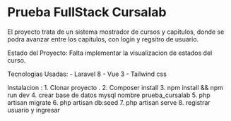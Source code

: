 # Prueba FullStack Cursalab 

El proyecto trata de un sistema mostrador de cursos y capitulos, donde se podra avanzar entre los capitulos,
con login y regsitro de usuario.

Estado del Proyecto: Falta implementar la visualizacion de estados del curso.

Tecnologias Usadas:
    - Laravel 8
    - Vue 3
    - Tailwind css

Instalacion :
    1. Clonar proyecto .
    2. Composer install
    3. npm install && npm run dev
    4. crear base de datos mysql nombre prueba_cursalab
    5. php artisan migrate
    6. php artisan db:seed
    7. php artisan serve
    8. registrar usuario y ingresar 
